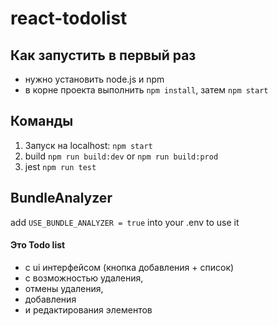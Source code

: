 # react-todolist

## Как запустить в первый раз

- нужно установить node.js и npm
- в корне проекта выполнить `npm install`, затем `npm start`

## Команды

1. Запуск на localhost: `npm start`
2. build `npm run build:dev` or `npm run build:prod`
3. jest `npm run test`

## BundleAnalyzer

add `USE_BUNDLE_ANALYZER = true` into your .env to use it

#### Это Todo list

- с ui интерфейсом (кнопка добавления + список)
- с возможностью удаления,
- отмены удаления,
- добавления
- и редактирования элементов
